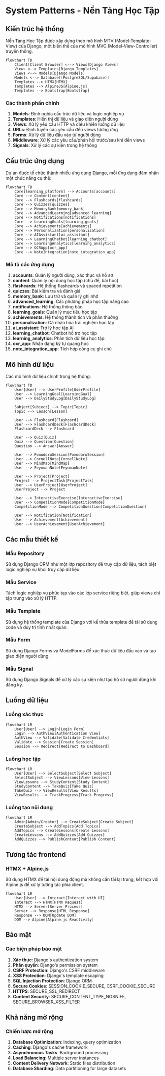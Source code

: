 # System Patterns - Nền Tảng Học Tập

## Kiến trúc hệ thống
Nền Tảng Học Tập được xây dựng theo mô hình MTV (Model-Template-View) của Django, một biến thể của mô hình MVC (Model-View-Controller) truyền thống.

```
flowchart TD
    Client[Client Browser] <--> Views[Django Views]
    Views <--> Templates[Django Templates]
    Views <--> Models[Django Models]
    Models <--> Database[(PostgreSQL/Supabase)]
    Templates --> HTMX[HTMX]
    Templates --> AlpineJS[Alpine.js]
    Templates --> Bootstrap[Bootstrap]
```

### Các thành phần chính
1. **Models**: Định nghĩa cấu trúc dữ liệu và logic nghiệp vụ
2. **Templates**: Hiển thị dữ liệu và giao diện người dùng
3. **Views**: Xử lý yêu cầu HTTP và điều khiển luồng dữ liệu
4. **URLs**: Định tuyến các yêu cầu đến views tương ứng
5. **Forms**: Xử lý dữ liệu đầu vào từ người dùng
6. **Middleware**: Xử lý các yêu cầu/phản hồi trước/sau khi đến views
7. **Signals**: Xử lý các sự kiện trong hệ thống

## Cấu trúc ứng dụng
Dự án được tổ chức thành nhiều ứng dụng Django, mỗi ứng dụng đảm nhận một chức năng cụ thể:

```
flowchart TD
    Core[learning_platform] --> Accounts[accounts]
    Core --> Content[content]
    Core --> Flashcards[flashcards]
    Core --> Quizzes[quizzes]
    Core --> MemoryBank[memory_bank]
    Core --> AdvancedLearning[advanced_learning]
    Core --> Notifications[notifications]
    Core --> LearningGoals[learning_goals]
    Core --> Achievements[achievements]
    Core --> Personalization[personalization]
    Core --> AIAssistant[ai_assistant]
    Core --> LearningChatbot[learning_chatbot]
    Core --> LearningAnalytics[learning_analytics]
    Core --> OCRApp[ocr_app]
    Core --> NoteIntegration[note_integration_app]
```

### Mô tả các ứng dụng
1. **accounts**: Quản lý người dùng, xác thực và hồ sơ
2. **content**: Quản lý nội dung học tập (chủ đề, bài học)
3. **flashcards**: Hệ thống flashcards và spaced repetition
4. **quizzes**: Bài kiểm tra và đánh giá
5. **memory_bank**: Lưu trữ và quản lý ghi nhớ
6. **advanced_learning**: Các phương pháp học tập nâng cao
7. **notifications**: Hệ thống thông báo
8. **learning_goals**: Quản lý mục tiêu học tập
9. **achievements**: Hệ thống thành tích và phần thưởng
10. **personalization**: Cá nhân hóa trải nghiệm học tập
11. **ai_assistant**: Trợ lý học tập AI
12. **learning_chatbot**: Chatbot hỗ trợ học tập
13. **learning_analytics**: Phân tích dữ liệu học tập
14. **ocr_app**: Nhận dạng ký tự quang học
15. **note_integration_app**: Tích hợp công cụ ghi chú

## Mô hình dữ liệu
Các mô hình dữ liệu chính trong hệ thống:

```
flowchart TD
    User[User] --> UserProfile[UserProfile]
    User --> LearningGoal[LearningGoal]
    User --> DailyStudyLog[DailyStudyLog]
    
    Subject[Subject] --> Topic[Topic]
    Topic --> Lesson[Lesson]
    
    User --> Flashcard[Flashcard]
    User --> FlashcardDeck[FlashcardDeck]
    FlashcardDeck --> Flashcard
    
    User --> Quiz[Quiz]
    Quiz --> Question[Question]
    Question --> Answer[Answer]
    
    User --> PomodoroSession[PomodoroSession]
    User --> CornellNote[CornellNote]
    User --> MindMap[MindMap]
    User --> FeynmanNote[FeynmanNote]
    
    User --> Project[Project]
    Project --> ProjectTask[ProjectTask]
    User --> UserProject[UserProject]
    UserProject --> Project
    
    User --> InteractiveExercise[InteractiveExercise]
    User --> CompetitionMode[CompetitionMode]
    CompetitionMode --> CompetitionQuestion[CompetitionQuestion]
    
    User --> Notification[Notification]
    User --> Achievement[Achievement]
    User --> UserAchievement[UserAchievement]
```

## Các mẫu thiết kế
### Mẫu Repository
Sử dụng Django ORM như một lớp repository để truy cập dữ liệu, tách biệt logic nghiệp vụ khỏi truy cập dữ liệu.

### Mẫu Service
Tách logic nghiệp vụ phức tạp vào các lớp service riêng biệt, giúp views chỉ tập trung vào xử lý HTTP.

### Mẫu Template
Sử dụng hệ thống template của Django với kế thừa template để tái sử dụng code và duy trì tính nhất quán.

### Mẫu Form
Sử dụng Django Forms và ModelForms để xác thực dữ liệu đầu vào và tạo giao diện người dùng.

### Mẫu Signal
Sử dụng Django Signals để xử lý các sự kiện như tạo hồ sơ người dùng khi đăng ký.

## Luồng dữ liệu
### Luồng xác thực
```
flowchart LR
    User[User] --> Login[Login Form]
    Login --> AuthView[Authentication View]
    AuthView --> Validate[Validate Credentials]
    Validate --> Session[Create Session]
    Session --> Redirect[Redirect to Dashboard]
```

### Luồng học tập
```
flowchart LR
    User[User] --> SelectSubject[Select Subject]
    SelectSubject --> ViewLessons[View Lessons]
    ViewLessons --> StudyContent[Study Content]
    StudyContent --> TakeQuiz[Take Quiz]
    TakeQuiz --> ViewResults[View Results]
    ViewResults --> TrackProgress[Track Progress]
```

### Luồng tạo nội dung
```
flowchart LR
    Admin[Admin/Creator] --> CreateSubject[Create Subject]
    CreateSubject --> AddTopics[Add Topics]
    AddTopics --> CreateLessons[Create Lessons]
    CreateLessons --> AddQuizzes[Add Quizzes]
    AddQuizzes --> PublishContent[Publish Content]
```

## Tương tác frontend
### HTMX + Alpine.js
Sử dụng HTMX để tải nội dung động mà không cần tải lại trang, kết hợp với Alpine.js để xử lý tương tác phía client.

```
flowchart LR
    User[User] --> Interact[Interact with UI]
    Interact --> HTMX[HTMX Request]
    HTMX --> Server[Server Process]
    Server --> Response[HTML Response]
    Response --> DOM[Update DOM]
    DOM --> Alpine[Alpine.js Reactivity]
```

## Bảo mật
### Các biện pháp bảo mật
1. **Xác thực**: Django's authentication system
2. **Phân quyền**: Django's permission system
3. **CSRF Protection**: Django's CSRF middleware
4. **XSS Protection**: Django's template escaping
5. **SQL Injection Protection**: Django ORM
6. **Secure Cookies**: SESSION_COOKIE_SECURE, CSRF_COOKIE_SECURE
7. **HTTPS**: SECURE_SSL_REDIRECT
8. **Content Security**: SECURE_CONTENT_TYPE_NOSNIFF, SECURE_BROWSER_XSS_FILTER

## Khả năng mở rộng
### Chiến lược mở rộng
1. **Database Optimization**: Indexing, query optimization
2. **Caching**: Django's cache framework
3. **Asynchronous Tasks**: Background processing
4. **Load Balancing**: Multiple server instances
5. **Content Delivery Network**: Static files distribution
6. **Database Sharding**: Data partitioning for large datasets
